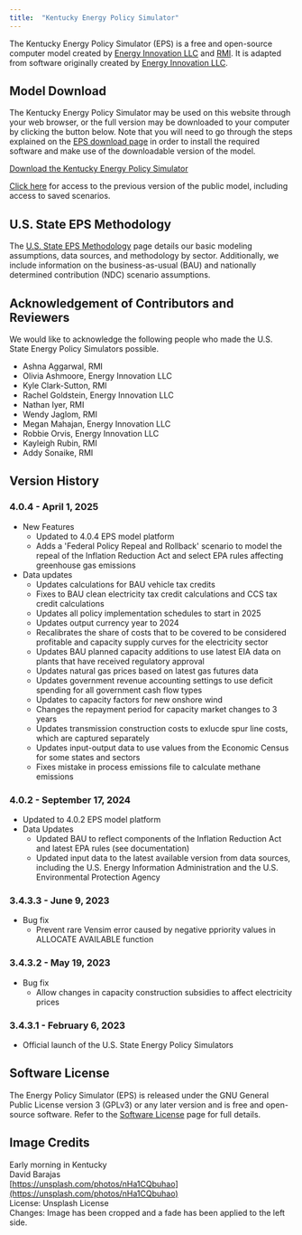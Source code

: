 ```yaml
---
title:  "Kentucky Energy Policy Simulator"
---
```


The Kentucky Energy Policy Simulator (EPS) is a free and open-source computer model created by [Energy Innovation LLC](https://energyinnovation.org/) and [RMI](https://rmi.org/).  It is adapted from software originally created by [Energy Innovation LLC](https://energyinnovation.org/).

## Model Download

The Kentucky Energy Policy Simulator may be used on this website through your web browser, or the full version may be downloaded to your computer by clicking the button below.  Note that you will need to go through the steps explained on the [EPS download page](../download) in order to install the required software and make use of the downloadable version of the model.

<p><a href="https://github.com/EnergyInnovation/eps-kentucky/archive/refs/tags/4.0.4.zip" class="btn">Download the Kentucky Energy Policy Simulator</a></p>

[Click here](https://energypolicy.solutions/simulator/kentucky/en/06680e4) for access to the previous version of the public model, including access to saved scenarios.

## U.S. State EPS Methodology

The [U.S. State EPS Methodology](../us-state-eps-methodology) page details our basic modeling assumptions, data sources, and methodology by sector. Additionally, we include information on the business-as-usual (BAU) and nationally determined contribution (NDC) scenario assumptions.

## Acknowledgement of Contributors and Reviewers

We would like to acknowledge the following people who made the U.S. State Energy Policy Simulators possible.

* Ashna Aggarwal, RMI
* Olivia Ashmoore, Energy Innovation LLC
* Kyle Clark-Sutton, RMI
* Rachel Goldstein, Energy Innovation LLC
* Nathan Iyer, RMI
* Wendy Jaglom, RMI
* Megan Mahajan, Energy Innovation LLC
* Robbie Orvis, Energy Innovation LLC
* Kayleigh Rubin, RMI
* Addy Sonaike, RMI

## Version History

### **4.0.4 - April 1, 2025**
* New Features
  * Updated to 4.0.4 EPS model platform
  * Adds a 'Federal Policy Repeal and Rollback' scenario to model the repeal of the Inflation    Reduction Act and select EPA rules affecting greenhouse gas emissions
* Data updates
  * Updates calculations for BAU vehicle tax credits 
  * Fixes to BAU clean electricity tax credit calculations and CCS tax credit calculations
  * Updates all policy implementation schedules to start in 2025
  * Updates output currency year to 2024
  * Recalibrates the share of costs that to be covered to be considered profitable and capacity supply curves for the electricity sector
  * Updates BAU planned capacity additions to use latest EIA data on plants that have received regulatory approval
  * Updates natural gas prices based on latest gas futures data
  * Updates government revenue accounting settings to use deficit spending for all government cash flow types
  * Updates to capacity factors for new onshore wind
  * Changes the repayment period for capacity market changes to 3 years
  * Updates transmission construction costs to exlucde spur line costs, which are captured separately
  * Updates input-output data to use values from the Economic Census for some states and sectors
  * Fixes mistake in process emissions file to calculate methane emissions

### **4.0.2 - September 17, 2024**

* Updated to 4.0.2 EPS model platform
* Data Updates
  * Updated BAU to reflect components of the Inflation Reduction Act and latest EPA rules (see documentation)
  * Updated input data to the latest available version from data sources, including the U.S. Energy Information Administration and the 
    U.S. Environmental Protection Agency

### **3.4.3.3 - June 9, 2023**

* Bug fix
  * Prevent rare Vensim error caused by negative ppriority values in ALLOCATE AVAILABLE function

### **3.4.3.2 - May 19, 2023**

* Bug fix
  * Allow changes in capacity construction subsidies to affect electricity prices

### **3.4.3.1 - February 6, 2023**

* Official launch of the U.S. State Energy Policy Simulators

## Software License

The Energy Policy Simulator (EPS) is released under the GNU General Public License version 3 (GPLv3) or any later version and is free and open-source software.  Refer to the [Software License](../software-license) page for full details.

## Image Credits
Early morning in Kentucky<br/>
David Barajas<br/>
[https://unsplash.com/photos/nHa1CQbuhao](https://unsplash.com/photos/nHa1CQbuhao)<br/>
License: Unsplash License<br/>
Changes: Image has been cropped and a fade has been applied to the left side.<br/>
